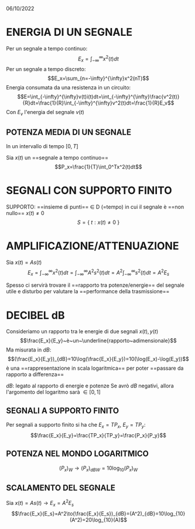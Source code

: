 06/10/2022

# ENERGIA DI UN SEGNALE
Per un segnale a tempo continuo:
$$E_x=\int_{-\infty}^{\infty}x^2(t)dt$$
Per un segnale a tempo discreto:
$$E_x=\sum_{n=-\infty}^{\infty}x^2(nT)$$
Energia consumata da una resistenza in un circuito:
$$E=\int_{-\infty}^{\infty}v(t)i(t)dt=\int_{-\infty}^{\infty}\frac{v^2(t)}{R}dt=\frac{1}{R}\int_{-\infty}^{\infty}v^2(t)dt=\frac{1}{R}E_v$$
Con $E_v$ l'energia del segnale $v(t)$

## POTENZA MEDIA DI UN SEGNALE
In un intervallo di tempo $[0,T]$

Sia $x(t)$ un ==segnale a tempo continuo==
$$P_x=\frac{1}{T}\int_0^Tx^2(t)dt$$

# SEGNALI CON SUPPORTO FINITO
SUPPORTO: ==insieme di punti== $\in$ D (=tempo) in cui il segnale è ==non nullo== $x(t)\neq0$
$$S=\{~t:x(t)\neq0~\}$$

# AMPLIFICAZIONE/ATTENUAZIONE
Sia $x(t)=As(t)$
$$E_x=\int_{-\infty}^{\infty}x^2(t)dt=\int_{-\infty}^{\infty}A^2s^2(t)dt=A^2\int_{-\infty}^{\infty}s^2(t)dt=A^2E_s$$

Spesso ci servirà trovare il ==rapporto tra potenze/energie== del segnale utile e disturbo per valutare la ==performance della trasmissione==

# DECIBEL dB
Consideriamo un rapporto tra le energie di due segnali $x(t), y(t)$
$$\frac{E_x}{E_y}~è~un~\underline{rapporto~adimensionale}$$
Ma misurata in $dB$:
$$(\frac{E_x}{E_y})_{dB}=10\log(\frac{E_x}{E_y})=10(\log(E_x)-\log(E_y))$$
è una ==rappresentazione in scala logaritmica== per poter ==passare da rapporto a differenza==

$dB$: legato al rapporto di energie e potenze
Se avrò $dB$ negativi, allora l'argomento del logaritmo sarà $\in [0,1]$

## SEGNALI A SUPPORTO FINITO
Per segnali a supporto finito si ha che $E_x=TP_x$, $E_y=TP_y$:
$$\frac{E_x}{E_y}=\frac{TP_x}{TP_y}=\frac{P_x}{P_y}$$

## POTENZA NEL MONDO LOGARITMICO
$$(P_x)_W\to(P_x)_{dBW}=10\log_{10}(P_x)_W$$

## SCALAMENTO DEL SEGNALE
Sia $x(t)=As(t)\to E_x=A^2E_s$
$$\frac{E_x}{E_s}=A^2\to(\frac{E_x}{E_s})_{dB}=(A^2)_{dB}=10\log_{10}(A^2)=20\log_{10}(A)$$
